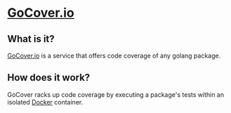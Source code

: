 [GoCover.io](http://gocover.io)
===============================

What is it?
------------

[GoCover.io](http://gocover.io) is a service that offers code coverage of any golang package.

How does it work?
-------------------

GoCover racks up code coverage by executing a package's tests within an isolated [Docker](http://docker.io) container. 
